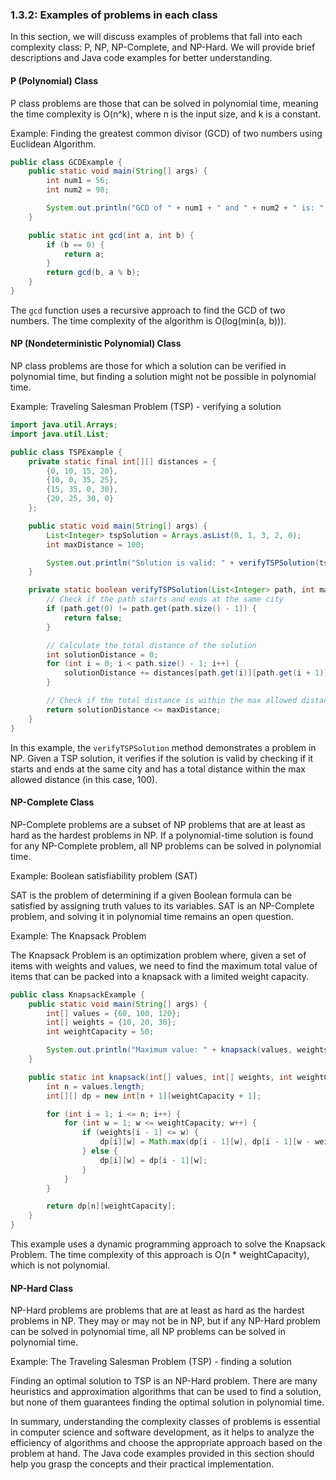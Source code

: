 ### 1.3.2: Examples of problems in each class

In this section, we will discuss examples of problems that fall into each complexity class: P, NP, NP-Complete, and NP-Hard. We will provide brief descriptions and Java code examples for better understanding.

#### P (Polynomial) Class

P class problems are those that can be solved in polynomial time, meaning the time complexity is O(n^k), where n is the input size, and k is a constant.

Example: Finding the greatest common divisor (GCD) of two numbers using Euclidean Algorithm.

```java
public class GCDExample {
    public static void main(String[] args) {
        int num1 = 56;
        int num2 = 98;

        System.out.println("GCD of " + num1 + " and " + num2 + " is: " + gcd(num1, num2));
    }

    public static int gcd(int a, int b) {
        if (b == 0) {
            return a;
        }
        return gcd(b, a % b);
    }
}
```

The `gcd` function uses a recursive approach to find the GCD of two numbers. The time complexity of the algorithm is O(log(min(a, b))).

#### NP (Nondeterministic Polynomial) Class

NP class problems are those for which a solution can be verified in polynomial time, but finding a solution might not be possible in polynomial time.

Example: Traveling Salesman Problem (TSP) - verifying a solution

```java
import java.util.Arrays;
import java.util.List;

public class TSPExample {
    private static final int[][] distances = {
        {0, 10, 15, 20},
        {10, 0, 35, 25},
        {15, 35, 0, 30},
        {20, 25, 30, 0}
    };

    public static void main(String[] args) {
        List<Integer> tspSolution = Arrays.asList(0, 1, 3, 2, 0);
        int maxDistance = 100;

        System.out.println("Solution is valid: " + verifyTSPSolution(tspSolution, maxDistance));
    }

    private static boolean verifyTSPSolution(List<Integer> path, int maxDistance) {
        // Check if the path starts and ends at the same city
        if (path.get(0) != path.get(path.size() - 1)) {
            return false;
        }

        // Calculate the total distance of the solution
        int solutionDistance = 0;
        for (int i = 0; i < path.size() - 1; i++) {
            solutionDistance += distances[path.get(i)][path.get(i + 1)];
        }

        // Check if the total distance is within the max allowed distance
        return solutionDistance <= maxDistance;
    }
}
```

In this example, the `verifyTSPSolution` method demonstrates a problem in NP. Given a TSP solution, it verifies if the solution is valid by checking if it starts and ends at the same city and has a total distance within the max allowed distance (in this case, 100).

#### NP-Complete Class

NP-Complete problems are a subset of NP problems that are at least as hard as the hardest problems in NP. If a polynomial-time solution is found for any NP-Complete problem, all NP problems can be solved in polynomial time.

Example: Boolean satisfiability problem (SAT)

SAT is the problem of determining if a given Boolean formula can be satisfied by assigning truth values to its variables. SAT is an NP-Complete problem, and solving it
in polynomial time remains an open question.

Example: The Knapsack Problem

The Knapsack Problem is an optimization problem where, given a set of items with weights and values, we need to find the maximum total value of items that can be packed into a knapsack with a limited weight capacity.

```java
public class KnapsackExample {
    public static void main(String[] args) {
        int[] values = {60, 100, 120};
        int[] weights = {10, 20, 30};
        int weightCapacity = 50;

        System.out.println("Maximum value: " + knapsack(values, weights, weightCapacity));
    }

    public static int knapsack(int[] values, int[] weights, int weightCapacity) {
        int n = values.length;
        int[][] dp = new int[n + 1][weightCapacity + 1];

        for (int i = 1; i <= n; i++) {
            for (int w = 1; w <= weightCapacity; w++) {
                if (weights[i - 1] <= w) {
                    dp[i][w] = Math.max(dp[i - 1][w], dp[i - 1][w - weights[i - 1]] + values[i - 1]);
                } else {
                    dp[i][w] = dp[i - 1][w];
                }
            }
        }

        return dp[n][weightCapacity];
    }
}
```

This example uses a dynamic programming approach to solve the Knapsack Problem. The time complexity of this approach is O(n * weightCapacity), which is not polynomial.

#### NP-Hard Class

NP-Hard problems are problems that are at least as hard as the hardest problems in NP. They may or may not be in NP, but if any NP-Hard problem can be solved in polynomial time, all NP problems can be solved in polynomial time.

Example: The Traveling Salesman Problem (TSP) - finding a solution

Finding an optimal solution to TSP is an NP-Hard problem. There are many heuristics and approximation algorithms that can be used to find a solution, but none of them guarantees finding the optimal solution in polynomial time.

In summary, understanding the complexity classes of problems is essential in computer science and software development, as it helps to analyze the efficiency of algorithms and choose the appropriate approach based on the problem at hand. The Java code examples provided in this section should help you grasp the concepts and their practical implementation.

